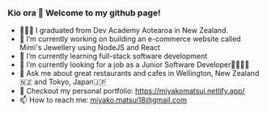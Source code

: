 ### Kio ora 🌿 Welcome to my github page!

- 👩🏻‍🎓 I graduated from Dev Academy Aotearoa in New Zealand.
- 🔭 I’m currently working on building an e-commerce website called Mimi's Jewellery using NodeJS and React
- 🌱 I’m currently learning full-stack software development
- 💼 I’m currently looking for a job as a Junior Software Developer👩🏻‍💻✨
- 💬 Ask me about great restaurants and cafes in Wellington, New Zealand🇳🇿 and Tokyo, Japan🇯🇵
- 📔 Checkout my personal portfolio: https://miyakomatsui.netlify.app/
- 📫 How to reach me: miyako.matsui18@gmail.com

